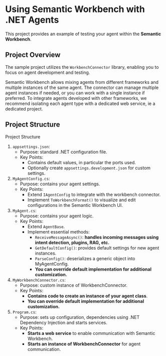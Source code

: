 # Using Semantic Workbench with .NET Agents

This project provides an example of testing your agent within the **Semantic Workbench**.

## Project Overview

The sample project utilizes the `WorkbenchConnector` library, enabling you to focus on agent development and testing.

Semantic Workbench allows mixing agents from different frameworks and multiple instances of the same agent. The connector can manage multiple agent instances if needed, or you can work with a single instance if preferred.
To integrate agents developed with other frameworks, we recommend isolating each agent type with a dedicated web service, ie a dedicated project.

## Project Structure

Project Structure

1. `appsettings.json`:
    * Purpose: standard .NET configuration file.
    * Key Points:
        * Contains default values, in particular the ports used.
        * Optionally create `appsettings.development.json` for custom settings.
2. `MyAgentConfig.cs`:
   * Purpose: contains your agent settings.
   * Key Points:
     * Extend `IAgentConfig` to integrate with the workbench connector.
     * Implement `ToWorkbenchFormat()` to visualize and edit configurations in the Semantic Workbench UI.
3. `MyAgent.cs`:
    * Purpose: contains your agent logic.
    * Key Points:
      * Extend `AgentBase`.
      * Implement essential methods:
        * `ReceiveMessageAsync()`: **handles incoming messages using intent detection, plugins, RAG, etc.**
        * `GetDefaultConfig()`: provides default settings for new agent instances.
        * `ParseConfig()`: deserializes a generic object into MyAgentConfig.
        * **You can override default implementation for additional customization.**
4. `MyWorkbenchConnector.cs`:
    * Purpose: custom instance of WorkbenchConnector.
    * Key Points:
      * **Contains code to create an instance of your agent class**.
      * **You can override default implementation for additional customization.**
5. `Program.cs`:
    * Purpose: sets up configuration, dependencies using .NET Dependency Injection and starts services.
    * Key Points:
        * **Starts a web service** to enable communication with Semantic Workbench.
        * **Starts an instance of WorkbenchConnector** for agent communication.
